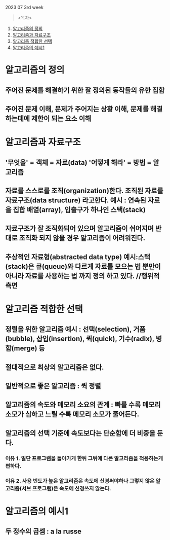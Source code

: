 2023 07 3rd week

><목차>

1. [알고리즘의 정의](#알고리즘의-정의)
2. [알고리즘과 자료구조](#알고리즘과-자료구조)
3. [알고리즘 적합한 선택](#알고리즘-적합한-선택)
4. [알고리즘의 예시1](#알고리즘의-예시1)


# 알고리즘의 정의
## 주어진 문제를 해결하기 위한 잘 정의된 동작들의 유한 집합
## 주어진 문제 이해, 문제가 주어지는 상황 이해, 문제를 해결하는데에 제한이 되는 요소 이해

# 알고리즘과 자료구조
## '무엇을' = 객체 = 자료(data) '어떻게 해라' = 방법 = 알고리즘
## 자료를 스스로를 조직(organization)한다. 조직된 자료를 자료구조(data structure) 라고한다. 예시 : 연속된 자료을 집합 배열(array), 입출구가 하나인 스택(stack)
## 자료구조가 잘 조직화되어 있으며 알고리즘이 쉬어지며 반대로 조직화 되지 않을 경우 알고리즘이 어려워진다.
## 추상적인 자료형(abstracted data type) 예시:스택(stack)은 큐(queue)와 다르게 자료를 모으는 법 뿐만이 아니라 자료를 사용하는 법 까지 정의 하고 있다. //행위적 측면

# 알고리즘 적합한 선택
## 정렬을 위한 알고리즘 예시 : 선택(selection), 거품(bubble), 삽입(insertion), 퀵(quick), 기수(radix), 병합(merge) 등
## 절대적으로 최상의 알고리즘은 없다.
## 일반적으로 좋은 알고리즘 : 퀵 정렬
## 알고리즘의 속도와 메모리 소요의 관계 : 빠를 수록 메모리 소모가 심하고 느릴 수록 메모리 소모가 줄어든다.
## 알고리즘의 선택 기준에 속도보다는 단순함에 더 비중을 둔다. 
### 이유 1. 일단 프로그램을 돌아가게 한뒤 그뒤에 다른 알고리즘을 적용하는게 편하다.
### 이유 2. 사용 빈도가 높은 알고리즘은 속도에 신경써야하나 그렇지 않은 알고리즘(서브 프로그램)은 속도에 신경쓰지 않는다.

# 알고리즘의 예시1
## 두 정수의 곱셈 : a la russe
